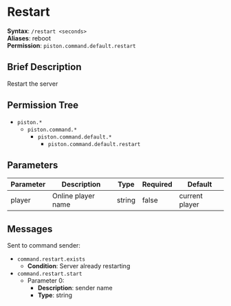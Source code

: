 # Restart
**Syntax**: `/restart <seconds>` \
**Aliases**: reboot \
**Permission**: `piston.command.default.restart`

## Brief Description
Restart the server

## Permission Tree
- `piston.*`
  - `piston.command.*`
    - `piston.command.default.*`
      - `piston.command.default.restart`

## Parameters
| Parameter  | Description         | Type        | Required | Default            |
| ---------- | ------------------- | ----------- | -------- | ------------------ |
| player     | Online player name  | string      | false    | current player     |

## Messages
Sent to command sender:
* `command.restart.exists`
  * **Condition**: Server already restarting
* `command.restart.start`
  * Parameter 0: 
    * **Description**: sender name
    * **Type**: string